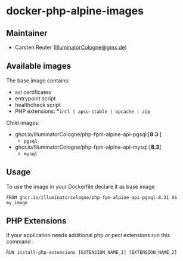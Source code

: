 # docker-php-alpine-images

Maintainer
-----
* Carsten Reuter (IlluminatorCologne@gmx.de)

Available images
-----
The base image contains:
* ssl certificates
* entrypoint script
* healthcheck script
* PHP extensions:
  *```intl | apcu-stable | opcache | zip```

Child images:

* ghcr.io/IlluminatorCologne/php-fpm-alpine-api-pgsql:[**8.3** ]
  * ```pgsql```
* ghcr.io/IlluminatorCologne/php-fpm-alpine-api-mysql:[**8.3**]
  * ```mysql```


Usage
-----
To use the image in your Dockerfile declare it as base image
```
FROM ghcr.io/illuminatorcologne/php-fpm-alpine-api-pgsql:8.31 AS my_image
```

PHP Extensions
----
If your application needs additional php or pecl extensions run this command :

``` RUN install-php-extensions [EXTENSION_NAME_1] [EXTENSION_NAME_2]  ```
